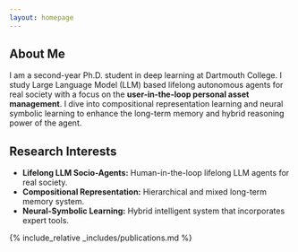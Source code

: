 ```yaml
---
layout: homepage
---
```


## About Me

I am a second-year Ph.D. student in deep learning at Dartmouth College. I study Large Language Model (LLM) based lifelong autonomous agents for real society with a focus on the **user-in-the-loop personal asset management**. I dive into compositional representation learning and neural symbolic learning to enhance the long-term memory and hybrid reasoning power of the agent. 

## Research Interests

- **Lifelong LLM Socio-Agents:** Human-in-the-loop lifelong LLM agents for real society.
- **Compositional Representation:** Hierarchical and mixed long-term memory system.
- **Neural-Symbolic Learning:** Hybrid intelligent system that incorporates expert tools.

<!-- ## News

- **[Feb. 2020]** Our paper about incremental learning is accepted to CVPR 2020.
- **[Feb. 2020]** We will host the ACM Multimedia Asia 2020 conference in Singapore!
- **[Sep. 2019]** Our paper about few-shot learning is accepted to NeurIPS 2019.
- **[Mar. 2019]** Our paper about few-shot learning is accepted to CVPR 2019. -->

{% include_relative _includes/publications.md %}

<!-- {% include_relative _includes/services.md %} -->
